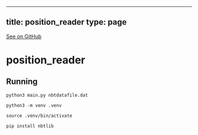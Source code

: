 
---
title: position_reader
type: page
---

[See on GitHub](https://github.com/jakeroggenbuck/position_reader/)

# position_reader

## Running
```
python3 main.py nbtdatafile.dat

python3 -m venv .venv

source .venv/bin/activate

pip install nbtlib
```
